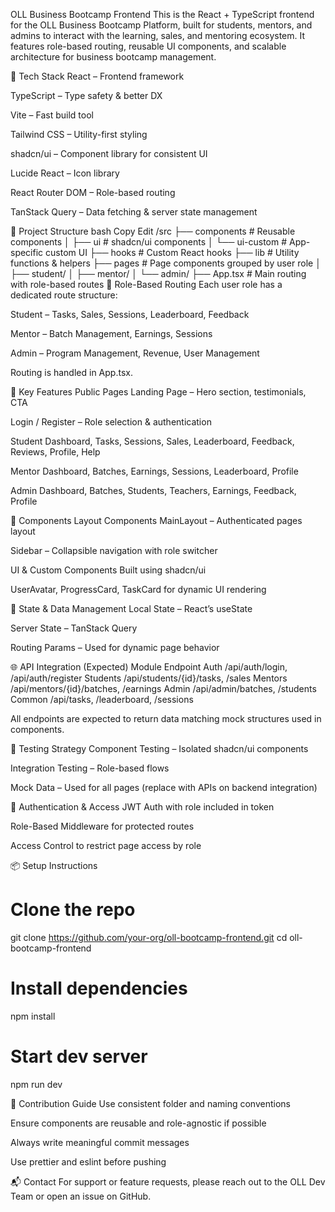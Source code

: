 OLL Business Bootcamp Frontend
This is the React + TypeScript frontend for the OLL Business Bootcamp Platform, built for students, mentors, and admins to interact with the learning, sales, and mentoring ecosystem. It features role-based routing, reusable UI components, and scalable architecture for business bootcamp management.

🔧 Tech Stack
React – Frontend framework

TypeScript – Type safety & better DX

Vite – Fast build tool

Tailwind CSS – Utility-first styling

shadcn/ui – Component library for consistent UI

Lucide React – Icon library

React Router DOM – Role-based routing

TanStack Query – Data fetching & server state management

📁 Project Structure
bash
Copy
Edit
/src
├── components          # Reusable components
│   ├── ui              # shadcn/ui components
│   └── ui-custom       # App-specific custom UI
├── hooks               # Custom React hooks
├── lib                 # Utility functions & helpers
├── pages               # Page components grouped by user role
│   ├── student/
│   ├── mentor/
│   └── admin/
├── App.tsx             # Main routing with role-based routes
🔐 Role-Based Routing
Each user role has a dedicated route structure:

Student – Tasks, Sales, Sessions, Leaderboard, Feedback

Mentor – Batch Management, Earnings, Sessions

Admin – Program Management, Revenue, User Management

Routing is handled in App.tsx.

🚀 Key Features
Public Pages
Landing Page – Hero section, testimonials, CTA

Login / Register – Role selection & authentication

Student
Dashboard, Tasks, Sessions, Sales, Leaderboard, Feedback, Reviews, Profile, Help

Mentor
Dashboard, Batches, Earnings, Sessions, Leaderboard, Profile

Admin
Dashboard, Batches, Students, Teachers, Earnings, Feedback, Profile

🧩 Components
Layout Components
MainLayout – Authenticated pages layout

Sidebar – Collapsible navigation with role switcher

UI & Custom Components
Built using shadcn/ui

UserAvatar, ProgressCard, TaskCard for dynamic UI rendering

🔄 State & Data Management
Local State – React’s useState

Server State – TanStack Query

Routing Params – Used for dynamic page behavior

🌐 API Integration (Expected)
Module	Endpoint
Auth	/api/auth/login, /api/auth/register
Students	/api/students/{id}/tasks, /sales
Mentors	/api/mentors/{id}/batches, /earnings
Admin	/api/admin/batches, /students
Common	/api/tasks, /leaderboard, /sessions

All endpoints are expected to return data matching mock structures used in components.

🧪 Testing Strategy
Component Testing – Isolated shadcn/ui components

Integration Testing – Role-based flows

Mock Data – Used for all pages (replace with APIs on backend integration)

🔐 Authentication & Access
JWT Auth with role included in token

Role-Based Middleware for protected routes

Access Control to restrict page access by role

📦 Setup Instructions
# Clone the repo
git clone https://github.com/your-org/oll-bootcamp-frontend.git
cd oll-bootcamp-frontend
# Install dependencies
npm install
# Start dev server
npm run dev


🤝 Contribution Guide
Use consistent folder and naming conventions

Ensure components are reusable and role-agnostic if possible

Always write meaningful commit messages

Use prettier and eslint before pushing

📬 Contact
For support or feature requests, please reach out to the OLL Dev Team or open an issue on GitHub.
